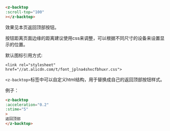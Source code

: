 <template>
  <h2><a href="#backtop">BackTop 返回顶部</a></h2>

  <div class="introduce-block">
    <z-backtop
    :scroll-top="100"
    ></z-backtop>
  </div>
</template>

```html
<z-backtop
:scroll-top="100"
></z-backtop>
```
效果见本页返回顶部按钮。

按钮距离页面边缘的距离建议使用css来调整，可以根据不同尺寸的设备来设置显示的位置。

默认图标引用方式:

`<link rel="stylesheet" href="//at.alicdn.com/t/font_jplna4shxcfbhuxr.css">`

`<z-backtop>`标签中可以自定义html结构，用于替换成自己的返回顶部按钮样式。

例子：

<template>
  <z-backtop
  class="example"
  :acceleration="0.2"
  :stime="5">
  返回顶部
  </z-backtop>
</template>

```html
<z-backtop
:acceleration="0.2"
:stime="5"
>
返回顶部
</z-backtop>
```

<template>
  <div class="introduce-block">
    <z-table
    :ths="['参数','类型','必填','默认值','说明']"
    :trs="[
            ['scrollTop','Number','否','0','页面滚动多少距离开始显示返回顶部按钮'],
            ['acceleration','Number','否','0.5','滚动的速度'],
            ['stime','Number','否','10','每次滚动的时间间隔']
          ]">
    </z-table>
  </div>
</template>

<script>
import zBacktop from 'src/components/BackTop'
import zTable from 'src/components/Table'

export default {
  components: {
    zBacktop,
    zTable
  }
}
</script>

<style>
.z-backtop-wrapper.show-top.example {
  position: static;
}
</style>
